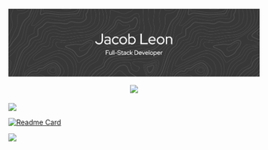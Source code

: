 ![My Banner](github-header-banner.png)

<p align="center">
  <a href="https://skillicons.dev">
    <img src="https://skillicons.dev/icons?i=c,python,js,typescript,html,css,react,nextjs,tailwindcss,nodejs,mysql,postgres,supabase,firebase,docker,netlify&perline=20" />
  </a>
</p>

<a href="https://github.com/anuraghazra/convoychat">
  <img height=200 align="center" src="https://github-readme-stats.vercel.app/api/top-langs?username=jacobleon2117&layout=compact&langs_count=8&card_width=320" />
</a>

[![Readme Card](https://github-readme-stats.vercel.app/api/pin/?username=jacobleon2117&repo=stormneighbor-app)](https://github.com/jacobleon2117/stormneighbor-app)

![](https://komarev.com/ghpvc/?username=jacobleon2117&color=blue&style=for-the-badge)